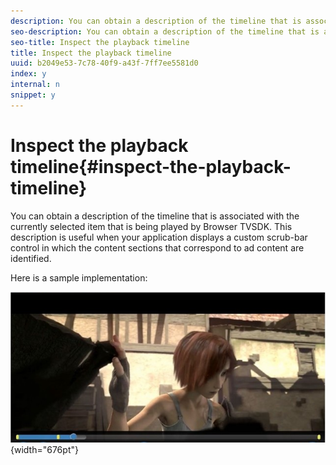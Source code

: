 ```yaml
---
description: You can obtain a description of the timeline that is associated with the currently selected item that is being played by Browser TVSDK. This description is useful when your application displays a custom scrub-bar control in which the content sections that correspond to ad content are identified.
seo-description: You can obtain a description of the timeline that is associated with the currently selected item that is being played by Browser TVSDK. This description is useful when your application displays a custom scrub-bar control in which the content sections that correspond to ad content are identified.
seo-title: Inspect the playback timeline
title: Inspect the playback timeline
uuid: b2049e53-7c78-40f9-a43f-7ff7ee5581d0
index: y
internal: n
snippet: y
---
```


# Inspect the playback timeline{#inspect-the-playback-timeline}

You can obtain a description of the timeline that is associated with the currently selected item that is being played by Browser TVSDK. This description is useful when your application displays a custom scrub-bar control in which the content sections that correspond to ad content are identified.

Here is a sample implementation: 
<a id="fig_9CB8AF44F122405C9B78006ADC10F5B1"></a>

![](assets/timeline.png){width="676pt"}

